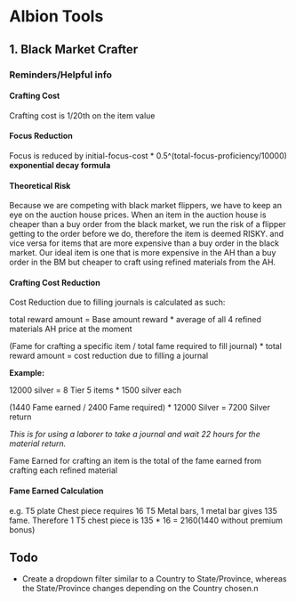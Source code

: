 # Albion Tools

## 1. Black Market Crafter

### Reminders/Helpful info

#### Crafting Cost
Crafting cost is 1/20th on the item value

#### Focus Reduction
Focus is reduced by initial-focus-cost \* 0.5^(total-focus-proficiency/10000) **exponential decay formula**

#### Theoretical Risk
Because we are competing with black market flippers, we have to keep an eye on the auction house prices. When an item in the auction house is cheaper than a buy order from the black market, we run the risk of a flipper getting to the order before we do, therefore the item is deemed RISKY. and vice versa for items that are more expensive than a buy order in the black market. Our ideal item is one that is more expensive in the AH than a buy order in the BM but cheaper to craft using refined materials from the AH.

#### Crafting Cost Reduction 
Cost Reduction due to filling journals is calculated as such:

total reward amount = Base amount reward * average of all 4 refined materials AH price at the moment

(Fame for crafting a specific item / total fame required to fill journal) * total reward amount = cost reduction due to filling a journal

**Example:**

12000 silver = 8 Tier 5 items * 1500 silver each

(1440 Fame earned / 2400 Fame required) * 12000 Silver = 7200 Silver return

*This is for using a laborer to take a journal and wait 22 hours for the material return.*

Fame Earned for crafting an item is the total of the fame earned from crafting each refined material

#### Fame Earned Calculation
e.g. T5 plate Chest piece requires 16 T5 Metal bars, 1 metal bar gives 135 fame. Therefore 1 T5 chest piece is 135 * 16 = 2160(1440 without premium bonus)

## Todo

- Create a dropdown filter similar to a Country to State/Province, whereas the State/Province changes depending on the Country chosen.n
